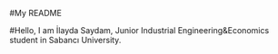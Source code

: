#My README

#Hello, I am İlayda Saydam, Junior Industrial Engineering&Economics student in Sabancı University.
